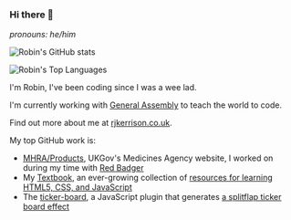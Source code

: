 ### Hi there 👋

_pronouns: he/him_

![Robin's GitHub stats][vercel stats]

![Robin's Top Languages][vercel language]

I'm Robin, I've been coding since I was a wee lad.

I'm currently working with [General Assembly][ga] to teach the world to code.

Find out more about me at [rjkerrison.co.uk][rjk].

My top GitHub work is:

- [MHRA/Products][gh mhra/products], UKGov's Medicines Agency website, I worked on during my time with [Red Badger][gh redbadger]
- My [Textbook][gh rjkerrison/textbook], an ever-growing collection of [resources for learning HTML5, CSS, and JavaScript][rjk textbook]
- The [ticker-board][gh rjkerrison/ticker-board], a JavaScript plugin that generates [a splitflap ticker board effect][rjk ticker-board]

[vercel language]: https://github-readme-stats.vercel.app/api/top-langs/?username=rjkerrison&langs_count=8&theme=omni&layout=compact
[vercel stats]: https://github-readme-stats.vercel.app/api?username=rjkerrison&theme=omni&show_icons=true
[ga]: https://ga.co
[rjk]: https://rjkerrison.co.uk
[rjk textbook]: https://rjkerrison.co.uk/textbook
[rjk ticker-board]: https://rjkerrison.co.uk/ticker-board
[gh mhra/products]: https://github.com/MHRA/products
[gh redbadger]: https://github.com/redbadger
[gh rjkerrison/textbook]: https://github.com/rjkerrison/textbook
[gh rjkerrison/ticker-board]: https://github.com/rjkerrison/ticker-board
